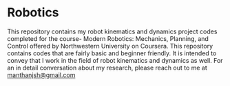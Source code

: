# Robotics
This repository contains my robot kinematics and dynamics project codes completed for the course- Modern Robotics: Mechanics, Planning, and Control offered by Northwestern University on Coursera.
This repository contains codes that are fairly basic and beginner friendly. It is intended to convey that I work in the field of robot kinematics and dynamics as well.
For an in detail conversation about my research, please reach out to me at manthanjsh@gmail.com
